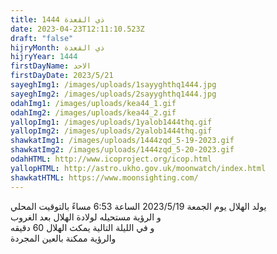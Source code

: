 ```yaml
---
title: ذي القعدة 1444
date: 2023-04-23T12:11:10.523Z
draft: "false"
hijryMonth: ذي القعدة
hijryYear: 1444
firstDayName: الاحد
firstDayDate: 2023/5/21
sayeghImg1: /images/uploads/1sayyghthq1444.jpg
sayeghImg2: /images/uploads/2sayyghthq1444.jpg
odahImg1: /images/uploads/kea44_1.gif
odahImg2: /images/uploads/kea44_2.gif
yallopImg1: /images/uploads/1yalob1444thq.gif
yallopImg2: /images/uploads/2yalob1444thq.gif
shawkatImg1: /images/uploads/1444zqd_5-19-2023.gif
shawkatImg2: /images/uploads/1444zqd_5-20-2023.gif
odahHTML: http://www.icoproject.org/icop.html
yallopHTML: http://astro.ukho.gov.uk/moonwatch/index.html
shawkatHTML: https://www.moonsighting.com/
---
```

ي﻿ولد الهلال يوم الجمعة 2023/5/19 الساعة 6:53 مساءً بالتوقيت المحلي\
و﻿ الرؤية مستحيله لولادة الهلال بعد الغروب\
و﻿ في الليلة التالية يمكث الهلال 60 دقيقه \
و﻿الرؤية ممكنة بالعين المجردة